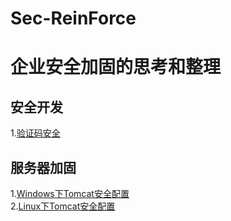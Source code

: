 # Sec-ReinForce
# 企业安全加固的思考和整理

## 安全开发
1.[验证码安全](http://www.cnbraid.com/categories/安全运维/captcha.html)
## 服务器加固
1.[Windows下Tomcat安全配置](http://www.cnbraid.com/categories/安全运维/windowstomcat.html)
<br>
2.[Linux下Tomcat安全配置](http://www.cnbraid.com/categories/安全运维/Linuxtomcat.html)
